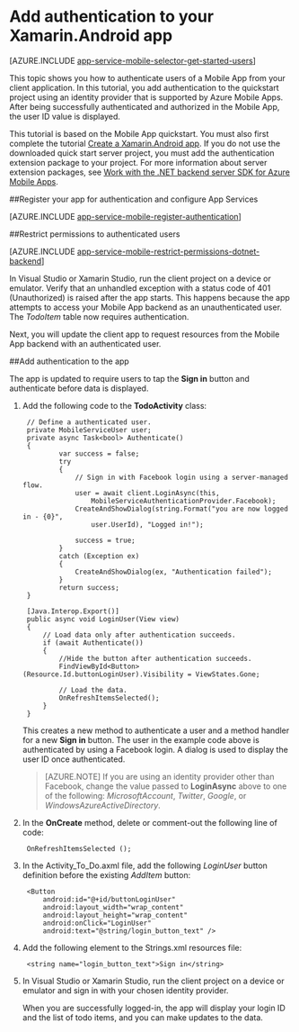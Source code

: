 <properties
    pageTitle="Get Started with authentication for Mobile Apps in Xamarin Android"
    description="Learn how to use Mobile Apps to authenticate users of your Xamarin Android app through a variety of identity providers, including AAD, Google, Facebook, Twitter, and Microsoft."
    services="app-service\mobile"
    documentationCenter="xamarin"
    authors="mattchenderson"
    manager="dwrede"
    editor=""/>

<tags
    ms.service="app-service-mobile"
    ms.workload="mobile"
    ms.tgt_pltfrm="mobile-xamarin-android"
    ms.devlang="dotnet"
    ms.topic="article"
    ms.date="02/04/2016"
    ms.author="mahender"/>

# Add authentication to your Xamarin.Android app

[AZURE.INCLUDE [app-service-mobile-selector-get-started-users](../../includes/app-service-mobile-selector-get-started-users.md)]

This topic shows you how to authenticate users of a Mobile App from your client application. In this tutorial, you add authentication to the quickstart project using an identity provider that is supported by Azure Mobile Apps. After being successfully authenticated and authorized in the Mobile App, the user ID value is displayed.

This tutorial is based on the Mobile App quickstart. You must also first complete the tutorial [Create a Xamarin.Android app]. If you do not use the downloaded quick start server project, you must add the authentication extension package to your project. For more information about server extension packages, see [Work with the .NET backend server SDK for Azure Mobile Apps](app-service-mobile-dotnet-backend-how-to-use-server-sdk.md).

##<a name="register"></a>Register your app for authentication and configure App Services

[AZURE.INCLUDE [app-service-mobile-register-authentication](../../includes/app-service-mobile-register-authentication.md)]

##<a name="permissions"></a>Restrict permissions to authenticated users

[AZURE.INCLUDE [app-service-mobile-restrict-permissions-dotnet-backend](../../includes/app-service-mobile-restrict-permissions-dotnet-backend.md)]

In Visual Studio or Xamarin Studio, run the client project on a device or emulator. Verify that an unhandled exception with a status code of 401 (Unauthorized) is raised after the app starts. This happens because the app attempts to access your Mobile App backend as an unauthenticated user. The *TodoItem* table now requires authentication.

Next, you will update the client app to request resources from the Mobile App backend with an authenticated user.

##<a name="add-authentication"></a>Add authentication to the app

The app is updated to require users to tap the **Sign in** button and authenticate before data is displayed.

1. Add the following code to the **TodoActivity** class:

        // Define a authenticated user.
        private MobileServiceUser user;
        private async Task<bool> Authenticate()
        {
                var success = false;
                try
                {
                    // Sign in with Facebook login using a server-managed flow.
                    user = await client.LoginAsync(this,
                        MobileServiceAuthenticationProvider.Facebook);
                    CreateAndShowDialog(string.Format("you are now logged in - {0}",
                        user.UserId), "Logged in!");

                    success = true;
                }
                catch (Exception ex)
                {
                    CreateAndShowDialog(ex, "Authentication failed");
                }
                return success;
        }

        [Java.Interop.Export()]
        public async void LoginUser(View view)
        {
            // Load data only after authentication succeeds.
            if (await Authenticate())
            {
                //Hide the button after authentication succeeds.
                FindViewById<Button>(Resource.Id.buttonLoginUser).Visibility = ViewStates.Gone;

                // Load the data.
                OnRefreshItemsSelected();
            }
        }

    This creates a new method to authenticate a user and a method handler for a new **Sign in** button. The user in the example code above is authenticated by using a Facebook login. A dialog is used to display the user ID once authenticated.

    > [AZURE.NOTE] If you are using an identity provider other than Facebook, change the value passed to **LoginAsync** above to one of the following: _MicrosoftAccount_, _Twitter_, _Google_, or _WindowsAzureActiveDirectory_.

3. In the **OnCreate** method, delete or comment-out the following line of code:

        OnRefreshItemsSelected ();

4. In the Activity_To_Do.axml file, add the following *LoginUser* button definition before the existing *AddItem* button:

        <Button
            android:id="@+id/buttonLoginUser"
            android:layout_width="wrap_content"
            android:layout_height="wrap_content"
            android:onClick="LoginUser"
            android:text="@string/login_button_text" />

5. Add the following element to the Strings.xml resources file:

        <string name="login_button_text">Sign in</string>

6. In Visual Studio or Xamarin Studio, run the client project on a device or emulator and sign in with your chosen identity provider.

    When you are successfully logged-in, the app will display your login ID and the list of todo items, and you can make updates to the data.


<!-- URLs. -->
[Create a Xamarin.Android app]: app-service-mobile-xamarin-android-get-started.md



<!--HONumber=Apr16_HO1-->


